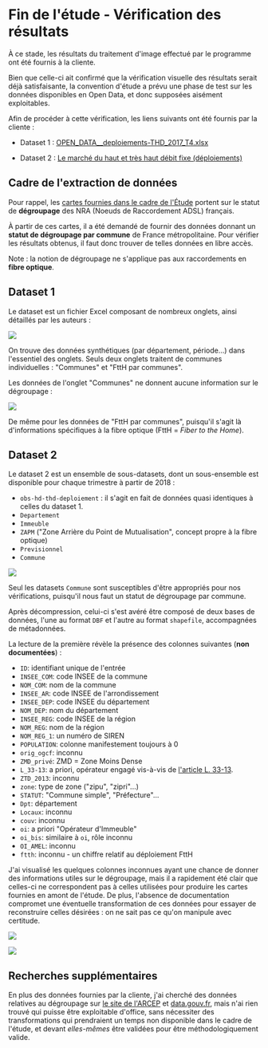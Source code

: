 # Fin de l'étude - Vérification des résultats

À ce stade, les résultats du traitement d'image effectué par le programme ont été fournis à la cliente.

Bien que celle-ci ait confirmé que la vérification visuelle des résultats serait
déjà satisfaisante, la convention d'étude a prévu une phase de test sur les
données disponibles en Open Data, et donc supposées aisément exploitables.

Afin de procéder à cette vérification, les liens suivants ont été fournis par la cliente : 



- Dataset 1 : [OPEN_DATA__deploiements-THD_2017_T4.xlsx](https://www.data.gouv.fr/fr/datasets/r/ff53e607-b463-452c-a136-44d919c55e1a)

- Dataset 2 : [Le marché du haut et très haut débit fixe (déploiements)](https://www.data.gouv.fr/fr/datasets/le-marche-du-haut-et-tres-haut-debit-fixe-deploiements/)


## Cadre de l'extraction de données

Pour rappel, les [cartes fournies dans le cadre de
l'Étude](https://github.com/yberreby/carto-res-arcep/blob/e9540baa0a2994560446c4c09fca7a2106be65f8/DEGROUPAGE_v2.pdf)
portent sur le statut de **dégroupage** des NRA (Noeuds de Raccordement ADSL) français.

À partir de ces cartes, il a été demandé de fournir des données donnant un
**statut de dégroupage par commune** de France métropolitaine.
Pour vérifier les résultats obtenus, il faut donc trouver de telles données en libre accès.

Note : la notion de dégroupage ne s'applique pas aux raccordements en **fibre optique**.


## Dataset 1

Le dataset est un fichier Excel composant de nombreux onglets, ainsi détaillés par les auteurs :

![](./d1-toc.png)

On trouve des données synthétiques (par département, période...) dans l'essentiel des onglets.
Seuls deux onglets traitent de communes individuelles : "Communes" et "FttH par communes".

Les données de l'onglet "Communes" ne donnent aucune information sur le dégroupage :

![](./d1-communes.png)

De même pour les données de "FttH par communes", puisqu'il s'agit là d'informations spécifiques à la fibre optique (FttH = _Fiber to the Home_).


## Dataset 2

Le dataset 2 est un ensemble de sous-datasets, dont un sous-ensemble est disponible pour chaque trimestre à partir de 2018 :
- `obs-hd-thd-deploiement` : il s'agit en fait de données quasi identiques à celles du dataset 1.
- `Departement`
- `Immeuble`
- `ZAPM` ("Zone Arrière du Point de Mutualisation", concept propre à la fibre optique)
- `Previsionnel`
- `Commune`

![](./d2-listing.png)


Seul les datasets `Commune` sont susceptibles d'être appropriés pour nos vérifications, puisqu'il nous faut un statut de dégroupage par commune.

Après décompression, celui-ci s'est avéré être composé de deux bases de données, l'une au format `DBF` et l'autre au format `shapefile`, accompagnées de métadonnées.

La lecture de la première révèle la présence des colonnes suivantes (**non documentées**) :

- `ID`: identifiant unique de l'entrée
- `INSEE_COM`: code INSEE de la commune
- `NOM_COM`: nom de la commune
- `INSEE_AR`: code INSEE de l'arrondissement
- `INSEE_DEP`: code INSEE du département
- `NOM_DEP`: nom du département
- `INSEE_REG`:  code INSEE de la région
- `NOM_REG`: nom de la région
- `NOM_REG_1`: un numéro de SIREN
- `POPULATION`: colonne manifestement toujours à 0
- `orig_ogcf`: inconnu
- `ZMD_privé`: ZMD = Zone Moins Dense
- `L_33-13`: a priori, opérateur engagé vis-à-vis de [l'article L. 33-13](https://fibre.guide/deploiement/zone-amii/article-l-33-13).
- `ZTD_2013`: inconnu
- `zone`: type de zone ("zipu", "zipri"...)
- `STATUT`: "Commune simple", "Préfecture"...
- `Dpt`: département
- `Locaux`: inconnu
- `couv`: inconnu
- `oi`: a priori "Opérateur d'Immeuble"
- `oi_bis`: similaire à `oi`, rôle inconnu
- `OI_AMEL`: inconnu
- `ftth`: inconnu - un chiffre relatif au déploiement FttH


J'ai visualisé les quelques colonnes inconnues ayant une chance de donner des informations utiles sur le dégroupage, mais il a rapidement été clair que celles-ci ne correspondent pas à celles utilisées pour produire les cartes fournies en amont de l'étude. De plus, l'absence de documentation compromet une éventuelle transformation de ces données pour essayer de reconstruire celles désirées : on ne sait pas ce qu'on manipule avec certitude.
 
![](./oi.png)

![](./couv.png)



## Recherches supplémentaires

En plus des données fournies par la cliente, j'ai cherché des données relatives au dégroupage sur [le site de l'ARCEP](https://www.arcep.fr/cartes-et-donnees.html) et [data.gouv.fr](https://www.data.gouv.fr/fr/), mais n'ai rien trouvé qui puisse être exploitable d'office, sans nécessiter des transformations qui prendraient un temps non disponible dans le cadre de l'étude, et devant _elles-mêmes_ être validées pour être méthodologiquement valide.

